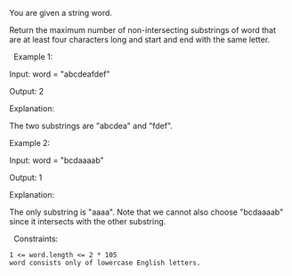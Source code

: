 You are given a string word.

Return the maximum number of non-intersecting substrings of word that are at least four characters long and start and end with the same letter.

 
Example 1:


Input: word = "abcdeafdef"

Output: 2

Explanation:

The two substrings are "abcdea" and "fdef".


Example 2:


Input: word = "bcdaaaab"

Output: 1

Explanation:

The only substring is "aaaa". Note that we cannot also choose "bcdaaaab" since it intersects with the other substring.


 
Constraints:


	1 <= word.length <= 2 * 105
	word consists only of lowercase English letters.

